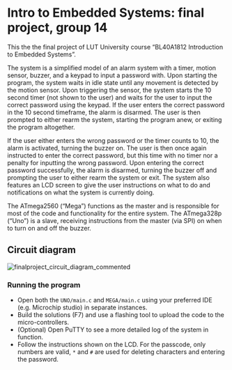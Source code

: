 ﻿# Intro to Embedded Systems: final project, group 14
 
This the the final project of LUT University course “BL40A1812 Introduction to Embedded Systems”.

The system is a simplified model of an alarm system with a timer, motion sensor, buzzer, and a keypad to input a password with. Upon starting the program, the system waits in idle state until any movement is detected by the motion sensor. Upon triggering the sensor, the system starts the 10 second timer (not shown to the user) and waits for the user to input the correct password using the keypad. If the user enters the correct password in the 10 second timeframe, the alarm is disarmed. The user is then prompted to either rearm the system, starting the program anew, or exiting the program altogether. 

If the user either enters the wrong password or the timer counts to 10, the alarm is activated, turning the buzzer on. The user is then once again instructed to enter the correct password, but this time with no timer nor a penalty for inputting the wrong password. Upon entering the correct password successfully, the alarm is disarmed, turning the buzzer off and prompting the user to either rearm the system or exit.
 The system also features an LCD screen to give the user instructions on what to do and notifications on what the system is currently doing.

 The ATmega2560 (“Mega”) functions as the master and is responsible for most of the code and functionality for the entire system. The ATmega328p (“Uno”) is a slave, receiving instructions from the master (via SPI) on when to turn on and off the buzzer.


## Circuit diagram
![finalproject_circuit_diagram_commented](https://github.com/Lagipp/Intro_to_Embedded_Systems_Final-Project/assets/122733073/58ac3ed3-b9d1-4831-8ac4-a676ef3a2c44)


### Running the program
* Open both the `UNO/main.c` and `MEGA/main.c` using your preferred IDE (e.g. Microchip studio) in separate instances.
* Build the solutions (F7) and use a flashing tool to upload the code to the micro-controllers.
* (Optional) Open PuTTY to see a more detailed log of the system in function.
* Follow the instructions shown on the LCD. For the passcode, only numbers are valid, `*` and `#` are used for deleting characters and entering the password.
